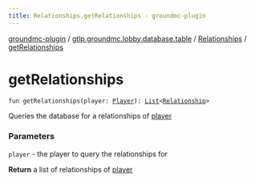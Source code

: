 ```yaml
---
title: Relationships.getRelationships - groundmc-plugin
---
```


[groundmc-plugin](../../index.html) / [gtlp.groundmc.lobby.database.table](../index.html) / [Relationships](index.html) / [getRelationships](.)

# getRelationships

`fun getRelationships(player: `[`Player`](https://hub.spigotmc.org/javadocs/spigot/org/bukkit/entity/Player.html)`): `[`List`](https://kotlinlang.org/api/latest/jvm/stdlib/kotlin.collections/-list/index.html)`<`[`Relationship`](../../gtlp.groundmc.lobby/-relationship/index.html)`>`

Queries the database for a relationships of [player](get-relationships.html#gtlp.groundmc.lobby.database.table.Relationships$getRelationships(org.bukkit.entity.Player)/player)

### Parameters

`player` - the player to query the relationships for

**Return**
a list of relationships of [player](get-relationships.html#gtlp.groundmc.lobby.database.table.Relationships$getRelationships(org.bukkit.entity.Player)/player)

